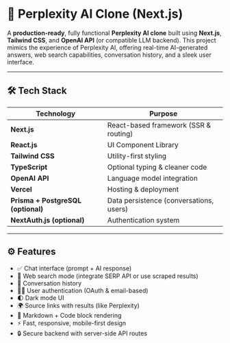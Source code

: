 # 🧠 Perplexity AI Clone (Next.js)

A **production-ready**, fully functional **Perplexity AI clone** built using **Next.js**, **Tailwind CSS**, and **OpenAI API** (or compatible LLM backend). This project mimics the experience of Perplexity AI, offering real-time AI-generated answers, web search capabilities, conversation history, and a sleek user interface.

---

## 🛠️ Tech Stack

| Technology         | Purpose                               |
|--------------------|----------------------------------------|
| **Next.js**        | React-based framework (SSR & routing) |
| **React.js**       | UI Component Library                   |
| **Tailwind CSS**   | Utility-first styling                  |
| **TypeScript**     | Optional typing & cleaner code         |
| **OpenAI API**     | Language model integration             |
| **Vercel**         | Hosting & deployment                   |
| **Prisma + PostgreSQL (optional)** | Data persistence (conversations, users) |
| **NextAuth.js (optional)** | Authentication system             |

---

## ⚙️ Features

- ✅ Chat interface (prompt + AI response)
- 🔎 Web search mode (integrate SERP API or use scraped results)
- 💾 Conversation history
- 🧑‍💻 User authentication (OAuth & email-based)
- 🌓 Dark mode UI
- 🌍 Source links with results (like Perplexity)
- 📜 Markdown + Code block rendering
- ⚡ Fast, responsive, mobile-first design
- 🔒 Secure backend with server-side API routes






